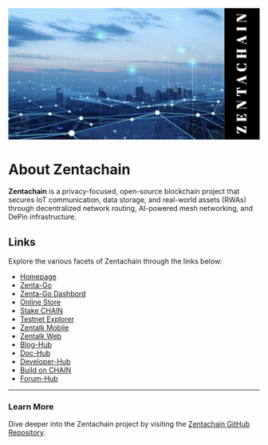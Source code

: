 <body>
  <img src="https://github.com/ZentaChain/.github/blob/main/assets/zentachain_github.png" alt="Zentachain Logo">
</body>

# About Zentachain

**Zentachain** is a privacy-focused, open-source blockchain project that secures IoT communication, data storage, and real-world assets (RWAs) through decentralized network routing, AI-powered mesh networking, and DePin infrastructure.

## Links

Explore the various facets of Zentachain through the links below:

- [Homepage](https://zentachain.io)
- [Zenta-Go](https://zenta-go.com)
- [Zenta-Go Dashbord](https://earn.zenta-go.com)
- [Online Store](https://zentanode.com)
- [Stake CHAIN](https://staking.zentachain.io)
- [Testnet Explorer](https://explorer-sepolia.zentachain.io)
- [Zentalk Mobile](https://zentachain.io/zentalkmobile)
- [Zentalk Web](https://zentalk.chat)
- [Blog-Hub](https://zentachain.blog)
- [Doc-Hub](https://docs.zentachain.io)
- [Developer-Hub](https://devs.zentachain.io)
- [Build on CHAIN](https://devs-chain.zentachain.io)
- [Forum-Hub](https://zentachain.bettermode.io)

---

### Learn More

Dive deeper into the Zentachain project by visiting the [Zentachain GitHub Repository](https://github.com/ZentaChain/Zentachain).
